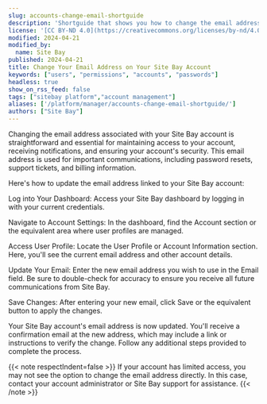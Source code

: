 ```yaml
---
slug: accounts-change-email-shortguide
description: 'Shortguide that shows you how to change the email address on your account.'
license: '[CC BY-ND 4.0](https://creativecommons.org/licenses/by-nd/4.0)'
modified: 2024-04-21
modified_by:
  name: Site Bay
published: 2024-04-21
title: Change Your Email Address on Your Site Bay Account
keywords: ["users", "permissions", "accounts", "passwords"]
headless: true
show_on_rss_feed: false
tags: ["sitebay platform","account management"]
aliases: ['/platform/manager/accounts-change-email-shortguide/']
authors: ["Site Bay"]
---
```



Changing the email address associated with your Site Bay account is straightforward and essential for maintaining access to your account, receiving notifications, and ensuring your account's security. This email address is used for important communications, including password resets, support tickets, and billing information.

Here's how to update the email address linked to your Site Bay account:

Log into Your Dashboard: Access your Site Bay dashboard by logging in with your current credentials.

Navigate to Account Settings: In the dashboard, find the Account section or the equivalent area where user profiles are managed.

Access User Profile: Locate the User Profile or Account Information section. Here, you'll see the current email address and other account details.

Update Your Email: Enter the new email address you wish to use in the Email field. Be sure to double-check for accuracy to ensure you receive all future communications from Site Bay.

Save Changes: After entering your new email, click Save or the equivalent button to apply the changes.

Your Site Bay account's email address is now updated. You'll receive a confirmation email at the new address, which may include a link or instructions to verify the change. Follow any additional steps provided to complete the process.

{{< note respectIndent=false >}}
If your account has limited access, you may not see the option to change the email address directly. In this case, contact your account administrator or Site Bay support for assistance.
{{< /note >}}